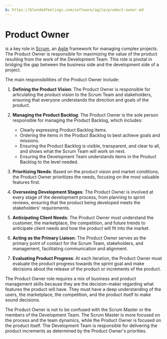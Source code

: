 ```yaml
---
b: https://blendedfeelings.com/software/agile/product-owner.md
---
```


# Product Owner 
is a key role in [Scrum](scrum.md), an [Agile](agile-methodology.md) framework for managing complex projects. The Product Owner is responsible for maximizing the value of the product resulting from the work of the Development Team. This role is pivotal in bridging the gap between the business side and the development side of a project.

The main responsibilities of the Product Owner include:

1. **Defining the Product Vision**: The Product Owner is responsible for articulating the product vision to the Scrum Team and stakeholders, ensuring that everyone understands the direction and goals of the product.

2. **Managing the Product Backlog**: The Product Owner is the sole person responsible for managing the Product Backlog, which includes:
   - Clearly expressing Product Backlog items.
   - Ordering the items in the Product Backlog to best achieve goals and missions.
   - Ensuring the Product Backlog is visible, transparent, and clear to all, and shows what the Scrum Team will work on next.
   - Ensuring the Development Team understands items in the Product Backlog to the level needed.

3. **Prioritizing Needs**: Based on the product vision and market conditions, the Product Owner prioritizes the needs, focusing on the most valuable features first.

4. **Overseeing Development Stages**: The Product Owner is involved at every stage of the development process, from planning to sprint reviews, ensuring that the product being developed meets the stakeholders' requirements.

5. **Anticipating Client Needs**: The Product Owner must understand the customer, the marketplace, the competition, and future trends to anticipate client needs and how the product will fit into the market.

6. **Acting as the Primary Liaison**: The Product Owner serves as the primary point of contact for the Scrum Team, stakeholders, and management, facilitating communication and alignment.

7. **Evaluating Product Progress**: At each iteration, the Product Owner must evaluate the product progress towards the sprint goal and make decisions about the release of the product or increments of the product.

The Product Owner role requires a mix of business and product management skills because they are the decision-maker regarding what features the product will have. They must have a deep understanding of the users, the marketplace, the competition, and the product itself to make sound decisions.

The Product Owner is not to be confused with the Scrum Master or the members of the Development Team. The Scrum Master is more focused on the process and the team dynamics, while the Product Owner is focused on the product itself. The Development Team is responsible for delivering the product increments as determined by the Product Owner's priorities.